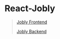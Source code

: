 # React-Jobly

> [Jobly Frontend](http://jobly-pdavid.surge.sh/)
> 
> [Jobly Backend](https://jobly-be.herokuapp.com/)
